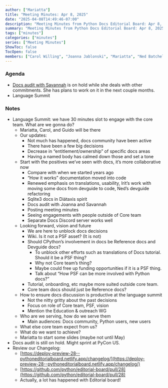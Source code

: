 ```yaml
---
author: ["Mariatta"]
title: "Meeting Minutes: Apr 8, 2025"
date: "2025-04-08T14:49:46-07:00"
description: "Meeting Minutes from Python Docs Editorial Board: Apr 8, 2025"
summary: "Meeting Minutes from Python Docs Editorial Board: Apr 8, 2025"
tags: ["minutes"]
categories: ["minutes"]
series: ["Meeting Minutes"]
ShowToc: false
TocOpen: false
members: ["Carol Willing", "Joanna Jablonski", "Mariatta", "Ned Batchelder"]
---
```


### Agenda

* [Docs audit with Savannah](https://docs.google.com/document/d/10MSDlxmgPex3ZGVr-4OggI2lqSAlv_0OTDchGlrLIkk/edit?usp=sharing) is on hold while she deals with other commitments. She has plans to work on it in the next couple months.
* Language Summit

### Notes

* Language Summit: we have 30 minutes slot to engage with the core team. What are we gonna do?
    * Mariatta, Carol, and Guido will be there
    * Our updates: 
        * Not much has happened, docs community have been active 
        * There have been a few big decisions
        * Decrease in “entitlement/ownership” of specific docs areas
        * Having a named body has calmed down those and set a tone
    * Start with the positives we’ve seen with docs, it’s more collaborative now
        * Compare with when we started years ago
        * “How it works” documentation moved into code
        * Renewed emphasis on translations, usability, Irit’s work with moving some docs from devguide to code, Ned’s devguide refactoring
        * Sqlite3 docs in Diátaxis spirit
        * Docs audit with Joanna and Savannah
        * Posting meeting minutes
        * Seeing engagements with people outside of Core team
        * Separate Docs Discord server works well
    * Looking forward, vision and future
        * We are here to unblock docs decisions
        * Wiki. Is it not a PSF asset? (It is not)
        * Should CPython’s involvement in docs be Reference docs and Devguide docs?
          * To unblock other efforts such as translations of Docs tutorial. Should it be a PSF thing?
          * Why not Core team’s thing?
          * Maybe could free up funding opportunities if it is a PSF thing.
          * Talk about “How PSF can be more involved with Python docs?” 
        * Tutorial, onboarding, etc maybe more suited outside core team.
        * Core team docs should just be Reference docs?
    * How to ensure docs discussion is productive at the language summit
        * Not the nitty gritty about the past decisions
        * Focus on role of Core team, PSF, vision
        * Mention the Education & outreach WG
    * Who are we serving, how do we serve them
        * Main audiences: Docs community, Python users, new users
    * What else core team expect from us?
    * What do we want to achieve?
    * Mariatta to start some slides (maybe not until May)
* Docs audit is still on hold. Might sprint at PyCon US.
* Review our Changelog:
    *  [https://deploy-preview-28--pythoneditorialboard.netlify.app/changelog/](https://deploy-preview-28--pythoneditorialboard.netlify.app/changelog/)
    *  [https://github.com/python/editorial-board/pull/28](https://github.com/python/editorial-board/pull/28)
    *  Actually, a lot has happened with Editorial board! 
